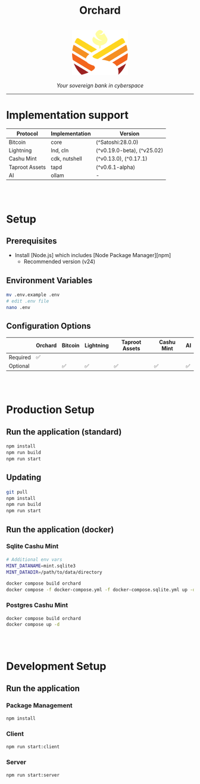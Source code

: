 <h1 align="center">Orchard</h1>

<p align="center">
  <br>
  <img src="src/client/assets/img/orchard-logo.svg" alt="orchard-logo" width="150px"/>
  <br>
  <br>
  <em>Your sovereign bank in cyberspace</em>
  <br>
</p>

<hr>

# Implementation support

| Protocol       | Implementation                     | Version                    |
| -------------- | ---------------------------------- | -------------------------- |
| Bitcoin        | core                               | (^Satoshi:28.0.0)          |
| Lightning      | lnd, cln                           | (^v0.19.0-beta), (^v25.02) |
| Cashu Mint     | cdk, nutshell                      | (^v0.13.0), (^0.17.1)      |
| Taproot Assets | tapd                               | (^v0.6.1-alpha)            |
| AI             | ollam                              | -                          |

<br>
<br>

# Setup

## Prerequisites

- Install [Node.js] which includes [Node Package Manager][npm]
  - Recommended version (v24)

## Environment Variables
```bash
mv .env.example .env
# edit .env file
nano .env
```

## Configuration Options
|           | Orchard | Bitcoin | Lightning  | Taproot Assets | Cashu Mint | AI |
| --------- | ------- | ------- | ---------- | -------------- | ---------- | -- |
| Required  | ✅      |         |            |                |            |     |
| Optional  |         | ✅      | ✅          | ✅             | ✅         | ✅  |

<br>
<br>

# Production Setup

## Run the application (standard)
```bash
npm install
npm run build
npm run start
```

## Updating
```bash
git pull
npm install
npm run build
npm run start
```

## Run the application (docker)

### Sqlite Cashu Mint
```bash
# Additional env vars
MINT_DATANAME=mint.sqlite3
MINT_DATADIR=/path/to/data/directory
```
```bash
docker compose build orchard
docker compose -f docker-compose.yml -f docker-compose.sqlite.yml up -d
```

### Postgres Cashu Mint
```bash
docker compose build orchard
docker compose up -d
```

<br>
<br>

# Development Setup

## Run the application

### Package Management 
```bash
npm install
```

### Client
```bash
npm run start:client
```

### Server
```bash
npm run start:server
```

